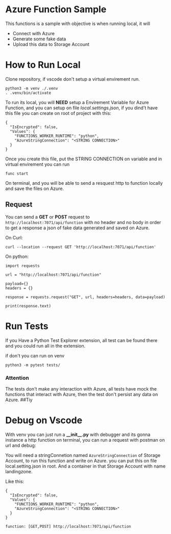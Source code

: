 
# Azure Function Sample

This functions is a sample with objective is when running local, it will 
 - Connect with Azure
 - Generate some fake data
 - Upload this data to Storage Account

# How to Run Local ##

Clone repository, if vscode don't setup a virtual envirement run.

```
python3 -m venv ./.venv
. .venv/bin/activate
```

To run its local, you will __NEED__ setup a Envirement Variable for Azure Function, and you can setup on file *local.settings.json*, if you dind't have this file you can create on root of project with this:

```
{
  "IsEncrypted": false,
  "Values": {
    "FUNCTIONS_WORKER_RUNTIME": "python",
    "AzureStringConnection": "<STRING CONNECTION>"
  }
}
```

Once you create this file, put the STRING CONNECTION on variable and in virtual envirement you can run 
```
func start
```

On terminal, and you will be able to send a resquest http to function locally and save the files on Azure.

## Request 

You can send a __GET__ or __POST__ request to
``http://localhost:7071/api/function`` with no header and no body in order to get a response a json of fake data generated and saved on Azure.

On Curl:
```
curl --location --request GET 'http://localhost:7071/api/function'
```
On python:
```
import requests

url = "http://localhost:7071/api/function"

payload={}
headers = {}

response = requests.request("GET", url, headers=headers, data=payload)

print(response.text)

```


# Run Tests

If you Have a Python Test Explorer extension, all test can be found there and you could run all in the extension.

if don't you can run on venv

``python3 -m pytest tests/``

### __Attention__
The tests don't make any interaction with Azure, all tests have mock the functions that interact with Azure, then the test don't persist any data on Azure.
##Tiy

# Debug on Vscode

With venv you can just run a __\_\_init\_\_.py__ with debugger and its gonna instance a http function on terminal, you can run a request with postman on url and debug:

You will need a stringConnetion named ``AzureStringConnection`` of Storage Account, to run this function and write on Azure.
you can put this on file local.setting.json in root.
And a container in that Storage Account with name landingzone.

Like this:

```
{
  "IsEncrypted": false,
  "Values": {
    "FUNCTIONS_WORKER_RUNTIME": "python",
    "AzureStringConnection": "<STRING CONNECTION>"
  }
}
```

``function: [GET,POST] http://localhost:7071/api/function ``